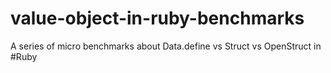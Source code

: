 # value-object-in-ruby-benchmarks
A series of micro benchmarks about Data.define vs Struct vs OpenStruct in #Ruby
